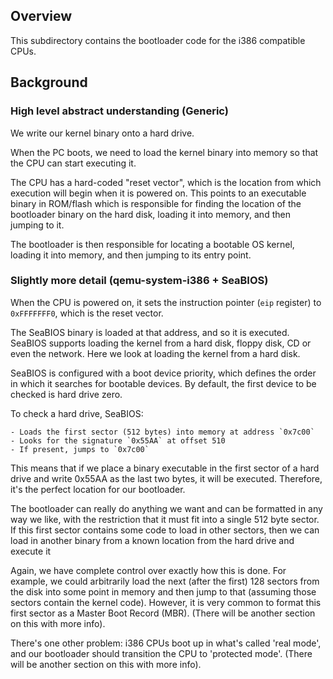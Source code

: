 ## Overview

This subdirectory contains the bootloader code for the i386 compatible CPUs.

## Background

### High level abstract understanding (Generic)

We write our kernel binary onto a hard drive.

When the PC boots, we need to load the kernel binary into memory so that the CPU
can start executing it.

The CPU has a hard-coded "reset vector", which is the location from which
execution will begin when it is powered on. This points to an executable binary
in ROM/flash which is responsible for finding the location of the bootloader
binary on the hard disk, loading it into memory, and then jumping to it.

The bootloader is then responsible for locating a bootable OS kernel, loading it
into memory, and then jumping to its entry point.

### Slightly more detail (qemu-system-i386 + SeaBIOS)

When the CPU is powered on, it sets the instruction pointer (`eip` register) to
`0xFFFFFFF0`, which is the reset vector.

The SeaBIOS binary is loaded at that address, and so it is executed. SeaBIOS
supports loading the kernel from a hard disk, floppy disk, CD or even the
network. Here we look at loading the kernel from a hard disk.

SeaBIOS is configured with a boot device priority, which defines the order in
which it searches for bootable devices. By default, the first device to be
checked is hard drive zero.

To check a hard drive, SeaBIOS: 

    - Loads the first sector (512 bytes) into memory at address `0x7c00`
    - Looks for the signature `0x55AA` at offset 510
    - If present, jumps to `0x7c00`

This means that if we place a binary executable in the first sector of a hard
drive and write 0x55AA as the last two bytes, it will be executed. Therefore,
it's the perfect location for our bootloader.

The bootloader can really do anything we want and can be formatted in any way we
like, with the restriction that it must fit into a single 512 byte sector. If
this first sector contains some code to load in other sectors, then we can load
in another binary from a known location from the hard drive and execute it

Again, we have complete control over exactly how this is done. For example, we
could arbitrarily load the next (after the first) 128 sectors from the disk into
some point in memory and then jump to that (assuming those sectors contain the
kernel code). However, it is very common to format this first sector as a Master
Boot Record (MBR). (There will be another section on this with more info).

There's one other problem: i386 CPUs boot up in what's called 'real mode', and
our bootloader should transition the CPU to 'protected mode'. (There will be
another section on this with more info).